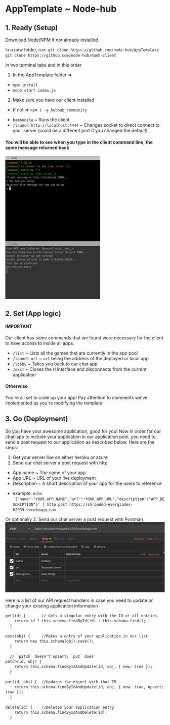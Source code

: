 
# AppTemplate ~ Node-hub

## 1. Ready (Setup)

[Download Node/NPM](https://nodejs.org/en/download/) if not already installed

In a new folder, run: 
`git clone https://github.com/node-hub/AppTemplate`
`git clone https://github.com/node-hub/dumb-client`

In two terminal tabs and in this order
1. In the AppTemplate folder =>
* `npm install`
* `node start index.js`

2. Make sure you have our client installed
  - If not => `npm i -g hubbub_community`
* `bamboozle` ~ Runs the client
* `/launch http://localhost:4444` ~ Changes socket to direct connect to your server (could be a different port if you changed the default)

#### You will be able to see when you type in the client command line, the same message returned back

<img src="./assets/demo.png" width="300" height="450"/>

## 2. Set (App logic)
#### IMPORTANT
Our client has some commands that we found were necessary for the client to have access to inside all apps.
* `/list`       ~ Lists all the games that are currently in the app pool
* `/launch url` ~ `url` being the address of the deployed or local app
* `/lobby`      ~ Takes you back to our chat app
* `/exit`       ~ Closes the rl interface and disconnects from the current application

#### Otherwise
You're all set to code up your app! Pay attention to comments we've implemented as you're modifying the template!

## 3. Go (Deployment)
So you have your awesome application, good for you! Now in order for our chat-app to include your application in our application pool, you need to send a post request to our application as described below. Here are the steps:

1. Get your server live on either heroku or azure
2. Send our chat server a post request with http
  - App name       ~ The name of your app
  - App URL        ~ URL of your live deployment
  - Description    ~ A short description of your app for the users to reference
  * example: `echo '{"name":"YOUR_APP_NAME","url":"YOUR_APP_URL","description":"APP_DESCRIPTION"}' | http post https://shrouded-everglades-62939.herokuapp.com`

Or optionally
2. Send our chat server a post request with Postman
![Postman](./assets/postman.png)


Here is a list of our API request handlers in case you need to update or change your existing application information
```
get(id) {       // Gets a singular entry with the ID or all entries
    return id ? this.schema.findById(id) : this.schema.find();
  }

post(obj) {     //Makes a entry of your application in our list
    return new this.schema(obj).save();
  }

  // `patch` doesn't upsert; `put` does
patch(id, obj) {
    return this.schema.findByIdAndUpdate(id, obj, { new: true });
  }

put(id, obj) {  //Updates the object with that ID
    return this.schema.findByIdAndUpdate(id, obj, { new: true, upsert: true });
  }

delete(id) {    //Deletes your application entry
    return this.schema.findByIdAndDelete(id);
  }
  ```
